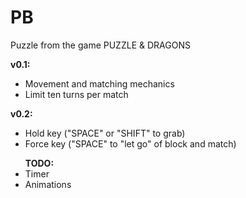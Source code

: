 <h1>PB</h1>
Puzzle from the game PUZZLE & DRAGONS <br>

<b>v0.1:</b>
<ul>
<li>Movement and matching mechanics</li>
<li>Limit ten turns per match</li>
</ul>
<b>v0.2:</b>
<ul>
<li>Hold key ("SPACE" or "SHIFT" to grab)</li>
<li>Force key ("SPACE" to "let go" of block and match)</li>
</ul>
<ul>
<b>TODO:</b>
<li>Timer</li>
<li>Animations</li>
</ul>
